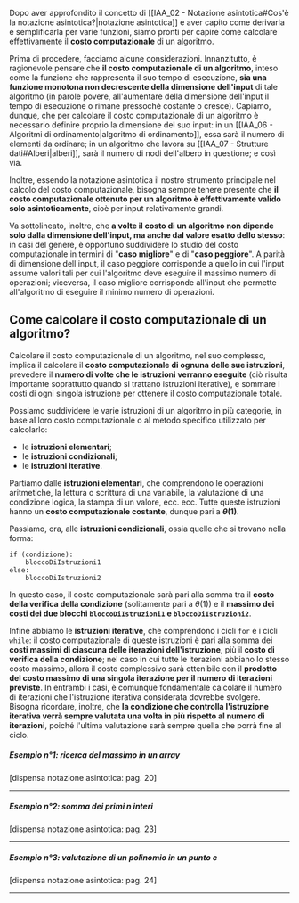 Dopo aver approfondito il concetto di [[IAA_02 - Notazione asintotica#Cos'è la notazione asintotica?|notazione asintotica]] e aver capito come derivarla e semplificarla per varie funzioni, siamo pronti per capire come calcolare effettivamente il **costo computazionale** di un algoritmo.

Prima di procedere, facciamo alcune considerazioni. Innanzitutto, è ragionevole pensare che **il costo computazionale di un algoritmo**, inteso come la funzione che rappresenta il suo tempo di esecuzione, **sia una funzione monotona non decrescente della dimensione dell'input** di tale algoritmo (in parole povere, all'aumentare della dimensione dell'input il tempo di esecuzione o rimane pressoché costante o cresce). Capiamo, dunque, che per calcolare il costo computazionale di un algoritmo è necessario definire proprio la dimensione del suo input: in un [[IAA_06 - Algoritmi di ordinamento|algoritmo di ordinamento]], essa sarà il numero di elementi da ordinare; in un algoritmo che lavora su [[IAA_07 - Strutture dati#Alberi|alberi]], sarà il numero di nodi dell'albero in questione; e così via.

Inoltre, essendo la notazione asintotica il nostro strumento principale nel calcolo del costo computazionale, bisogna sempre tenere presente che **il costo computazionale ottenuto per un algoritmo è effettivamente valido solo asintoticamente**, cioè per input relativamente grandi.

Va sottolineato, inoltre, che **a volte il costo di un algoritmo non dipende solo dalla dimensione dell'input, ma anche dal valore esatto dello stesso**: in casi del genere, è opportuno suddividere lo studio del costo computazionale in termini di "**caso migliore**" e di "**caso peggiore**". A parità di dimensione dell'input, il caso peggiore corrisponde a quello in cui l'input assume valori tali per cui l'algoritmo deve eseguire il massimo numero di operazioni; viceversa, il caso migliore corrisponde all'input che permette all'algoritmo di eseguire il minimo numero di operazioni.

## Come calcolare il costo computazionale di un algoritmo?

Calcolare il costo computazionale di un algoritmo, nel suo complesso, implica il calcolare il **costo computazionale di ognuna delle sue istruzioni**, prevedere il **numero di volte che le istruzioni verranno eseguite** (ciò risulta importante soprattutto quando si trattano istruzioni iterative), e sommare i costi di ogni singola istruzione per ottenere il costo computazionale totale.

Possiamo suddividere le varie istruzioni di un algoritmo in più categorie, in base al loro costo computazionale o al metodo specifico utilizzato per calcolarlo:
- le **istruzioni elementari**;
- le **istruzioni condizionali**;
- le **istruzioni iterative**.

Partiamo dalle **istruzioni elementari**, che comprendono le operazioni aritmetiche, la lettura o scrittura di una variabile, la valutazione di una condizione logica, la stampa di un valore, ecc. ecc. Tutte queste istruzioni hanno un **costo computazionale costante**, dunque pari a **$\theta(1)$**.

Passiamo, ora, alle **istruzioni condizionali**, ossia quelle che si trovano nella forma:

```
if (condizione):
	bloccoDiIstruzioni1
else:
	bloccoDiIstruzioni2
```

In questo caso, il costo computazionale sarà pari alla somma tra il **costo della verifica della condizione** (solitamente pari a $\theta(1)$) e il **massimo dei costi dei due blocchi `bloccoDiIstruzioni1` e `bloccoDiIstruzioni2`**.

Infine abbiamo le **istruzioni iterative**, che comprendono i cicli `for` e i cicli `while`: il costo computazionale di queste istruzioni è pari alla somma dei **costi massimi di ciascuna delle iterazioni dell'istruzione**, più il **costo di verifica della condizione**; nel caso in cui tutte le iterazioni abbiano lo stesso costo massimo, allora il costo complessivo sarà ottenibile con il **prodotto del costo massimo di una singola iterazione per il numero di iterazioni previste**. In entrambi i casi, è comunque fondamentale calcolare il numero di iterazioni che l'istruzione iterativa considerata dovrebbe svolgere. Bisogna ricordare, inoltre, che **la condizione che controlla l'istruzione iterativa verrà sempre valutata una volta in più rispetto al numero di iterazioni**, poiché l'ultima valutazione sarà sempre quella che porrà fine al ciclo.

##### Esempio n°1: ricerca del massimo in un array

[dispensa notazione asintotica: pag. 20]
___
##### Esempio n°2: somma dei primi $n$ interi

[dispensa notazione asintotica: pag. 23]
___
##### Esempio n°3: valutazione di un polinomio in un punto $c$

[dispensa notazione asintotica: pag. 24]
___

